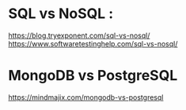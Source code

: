 # SQL vs NoSQL :
https://blog.tryexponent.com/sql-vs-nosql/ <br/>
https://www.softwaretestinghelp.com/sql-vs-nosql/ <br/>

# MongoDB vs PostgreSQL
https://mindmajix.com/mongodb-vs-postgresql
